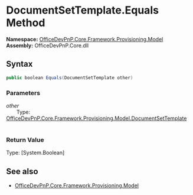 # DocumentSetTemplate.Equals Method  
**Namespace:** [OfficeDevPnP.Core.Framework.Provisioning.Model](OfficeDevPnP.Core.Framework.Provisioning.Model.md)  
**Assembly:** OfficeDevPnP.Core.dll  
## Syntax
```C#
public boolean Equals(DocumentSetTemplate other)
```
### Parameters
*other*  
&emsp;&emsp;Type: [OfficeDevPnP.Core.Framework.Provisioning.Model.DocumentSetTemplate](OfficeDevPnP.Core.Framework.Provisioning.Model.DocumentSetTemplate.md) 
&emsp;&emsp;  
  
### Return Value
Type: [System.Boolean]  

## See also
- [OfficeDevPnP.Core.Framework.Provisioning.Model](OfficeDevPnP.Core.Framework.Provisioning.Model.md)

